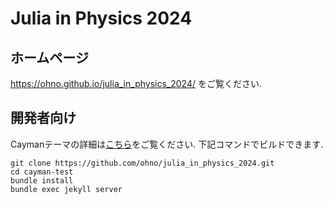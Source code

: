 # Julia in Physics 2024

## ホームページ

https://ohno.github.io/julia_in_physics_2024/ をご覧ください.

## 開発者向け

Caymanテーマの詳細は[こちら](https://github.com/pages-themes/cayman)をご覧ください. 下記コマンドでビルドできます.

```
git clone https://github.com/ohno/julia_in_physics_2024.git
cd cayman-test
bundle install
bundle exec jekyll server
```
